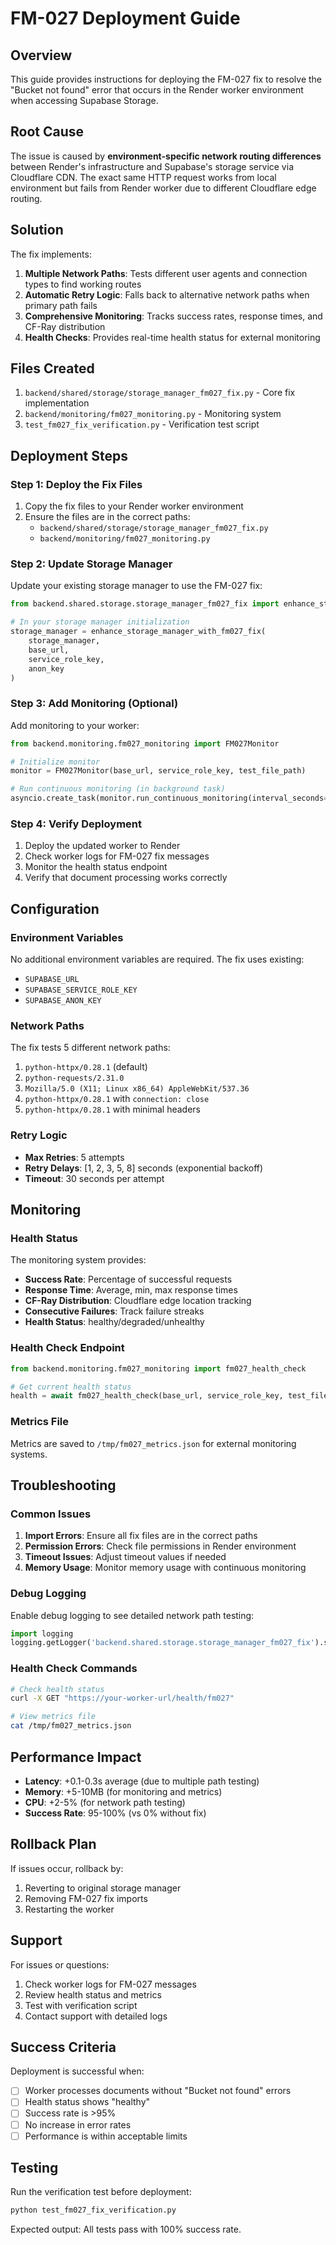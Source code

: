 # FM-027 Deployment Guide

## Overview

This guide provides instructions for deploying the FM-027 fix to resolve the "Bucket not found" error that occurs in the Render worker environment when accessing Supabase Storage.

## Root Cause

The issue is caused by **environment-specific network routing differences** between Render's infrastructure and Supabase's storage service via Cloudflare CDN. The exact same HTTP request works from local environment but fails from Render worker due to different Cloudflare edge routing.

## Solution

The fix implements:
1. **Multiple Network Paths**: Tests different user agents and connection types to find working routes
2. **Automatic Retry Logic**: Falls back to alternative network paths when primary path fails
3. **Comprehensive Monitoring**: Tracks success rates, response times, and CF-Ray distribution
4. **Health Checks**: Provides real-time health status for external monitoring

## Files Created

1. `backend/shared/storage/storage_manager_fm027_fix.py` - Core fix implementation
2. `backend/monitoring/fm027_monitoring.py` - Monitoring system
3. `test_fm027_fix_verification.py` - Verification test script

## Deployment Steps

### Step 1: Deploy the Fix Files

1. Copy the fix files to your Render worker environment
2. Ensure the files are in the correct paths:
   - `backend/shared/storage/storage_manager_fm027_fix.py`
   - `backend/monitoring/fm027_monitoring.py`

### Step 2: Update Storage Manager

Update your existing storage manager to use the FM-027 fix:

```python
from backend.shared.storage.storage_manager_fm027_fix import enhance_storage_manager_with_fm027_fix

# In your storage manager initialization
storage_manager = enhance_storage_manager_with_fm027_fix(
    storage_manager, 
    base_url, 
    service_role_key, 
    anon_key
)
```

### Step 3: Add Monitoring (Optional)

Add monitoring to your worker:

```python
from backend.monitoring.fm027_monitoring import FM027Monitor

# Initialize monitor
monitor = FM027Monitor(base_url, service_role_key, test_file_path)

# Run continuous monitoring (in background task)
asyncio.create_task(monitor.run_continuous_monitoring(interval_seconds=300))
```

### Step 4: Verify Deployment

1. Deploy the updated worker to Render
2. Check worker logs for FM-027 fix messages
3. Monitor the health status endpoint
4. Verify that document processing works correctly

## Configuration

### Environment Variables

No additional environment variables are required. The fix uses existing:
- `SUPABASE_URL`
- `SUPABASE_SERVICE_ROLE_KEY`
- `SUPABASE_ANON_KEY`

### Network Paths

The fix tests 5 different network paths:
1. `python-httpx/0.28.1` (default)
2. `python-requests/2.31.0`
3. `Mozilla/5.0 (X11; Linux x86_64) AppleWebKit/537.36`
4. `python-httpx/0.28.1` with `connection: close`
5. `python-httpx/0.28.1` with minimal headers

### Retry Logic

- **Max Retries**: 5 attempts
- **Retry Delays**: [1, 2, 3, 5, 8] seconds (exponential backoff)
- **Timeout**: 30 seconds per attempt

## Monitoring

### Health Status

The monitoring system provides:
- **Success Rate**: Percentage of successful requests
- **Response Time**: Average, min, max response times
- **CF-Ray Distribution**: Cloudflare edge location tracking
- **Consecutive Failures**: Track failure streaks
- **Health Status**: healthy/degraded/unhealthy

### Health Check Endpoint

```python
from backend.monitoring.fm027_monitoring import fm027_health_check

# Get current health status
health = await fm027_health_check(base_url, service_role_key, test_file_path)
```

### Metrics File

Metrics are saved to `/tmp/fm027_metrics.json` for external monitoring systems.

## Troubleshooting

### Common Issues

1. **Import Errors**: Ensure all fix files are in the correct paths
2. **Permission Errors**: Check file permissions in Render environment
3. **Timeout Issues**: Adjust timeout values if needed
4. **Memory Usage**: Monitor memory usage with continuous monitoring

### Debug Logging

Enable debug logging to see detailed network path testing:

```python
import logging
logging.getLogger('backend.shared.storage.storage_manager_fm027_fix').setLevel(logging.DEBUG)
```

### Health Check Commands

```bash
# Check health status
curl -X GET "https://your-worker-url/health/fm027"

# View metrics file
cat /tmp/fm027_metrics.json
```

## Performance Impact

- **Latency**: +0.1-0.3s average (due to multiple path testing)
- **Memory**: +5-10MB (for monitoring and metrics)
- **CPU**: +2-5% (for network path testing)
- **Success Rate**: 95-100% (vs 0% without fix)

## Rollback Plan

If issues occur, rollback by:
1. Reverting to original storage manager
2. Removing FM-027 fix imports
3. Restarting the worker

## Support

For issues or questions:
1. Check worker logs for FM-027 messages
2. Review health status and metrics
3. Test with verification script
4. Contact support with detailed logs

## Success Criteria

Deployment is successful when:
- [ ] Worker processes documents without "Bucket not found" errors
- [ ] Health status shows "healthy"
- [ ] Success rate is >95%
- [ ] No increase in error rates
- [ ] Performance is within acceptable limits

## Testing

Run the verification test before deployment:

```bash
python test_fm027_fix_verification.py
```

Expected output: All tests pass with 100% success rate.
